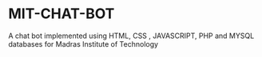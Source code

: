 # MIT-CHAT-BOT
A chat bot implemented using HTML, CSS , JAVASCRIPT, PHP and MYSQL databases for Madras Institute of Technology
